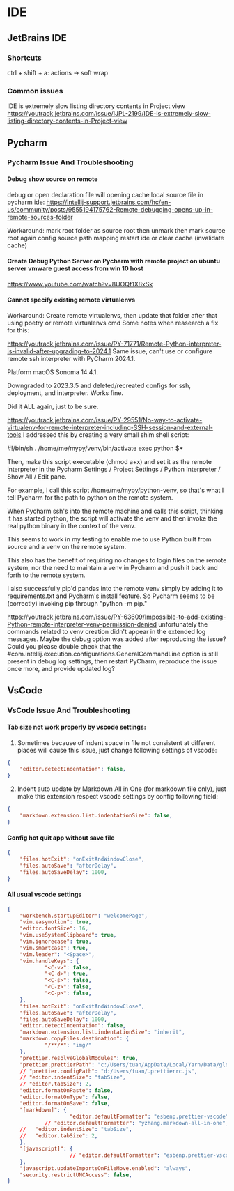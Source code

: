 # IDE
## JetBrains IDE
### Shortcuts
ctrl + shift + a: actions -> soft wrap
### Common issues
IDE is extremely slow listing directory contents in Project view
https://youtrack.jetbrains.com/issue/IJPL-2199/IDE-is-extremely-slow-listing-directory-contents-in-Project-view

## Pycharm
### Pycharm Issue And Troubleshooting
#### Debug show source on remote
debug or open declaration file will opening cache local source file in pycharm ide:
https://intellij-support.jetbrains.com/hc/en-us/community/posts/9555194175762-Remote-debugging-opens-up-in-remote-sources-folder

Workaround:
mark root folder as source root then unmark then mark source root again
config source path mapping
restart ide or clear cache (invalidate cache)


#### Create Debug Python Server on Pycharm with remote project on ubuntu server vmware guest access from win 10 host
https://www.youtube.com/watch?v=8UOQf1X8xSk


#### Cannot specify existing remote virtualenvs
Workaround:
Create remote virtualenvs, then update that folder after that using poetry or remote virtualenvs cmd
Some notes when reasearch a fix for this:

https://youtrack.jetbrains.com/issue/PY-71771/Remote-Python-interpreter-is-invalid-after-upgrading-to-2024.1
Same issue, can't use or configure remote ssh interpreter with PyCharm 2024.1.

Platform macOS Sonoma 14.4.1.

Downgraded to 2023.3.5 and deleted/recreated configs for ssh, deployment, and interpreter. Works fine.

Did it ALL again, just to be sure.

https://youtrack.jetbrains.com/issue/PY-29551/No-way-to-activate-virtualenv-for-remote-interpreter-including-SSH-session-and-external-tools
I addressed this by creating a very small shim shell script:

#!/bin/sh
. /home/me/mypy/venv/bin/activate
exec python $*

Then, make this script executable (chmod a+x) and set it as the remote interpreter in the Pycharm Settings / Project Settings / Python Interpreter / Show All / Edit pane.

For example, I call this script /home/me/mypy/python-venv, so that's what I tell Pycharm for the path to python on the remote system.

When Pycharm ssh's into the remote machine and calls this script, thinking it has started python, the script will activate the venv and then invoke the real python binary in the context of the venv.

This seems to work in my testing to enable me to use Python built from source and a venv on the remote system.

This also has the benefit of requiring no changes to login files on the remote system, nor the need to maintain a venv in Pycharm and push it back and forth to the remote system.

I also successfully pip'd pandas into the remote venv simply by adding it to requirements.txt and Pycharm's install feature. So Pycharm seems to be (correctly) invoking pip through "python -m pip."

https://youtrack.jetbrains.com/issue/PY-63609/Impossible-to-add-existing-Python-remote-interpreter-venv-permission-denied
unfortunately the commands related to venv creation didn't appear in the extended log messages. Maybe the debug option was added after reproducing the issue? Could you please double check that the #com.intellij.execution.configurations.GeneralCommandLine option is still present in debug log settings, then restart PyCharm, reproduce the issue once more, and provide updated log?




## VsCode
### VsCode Issue And Troubleshooting
#### Tab size not work properly by vscode settings:
1.	Sometimes because of indent space in file not consistent at different places will cause this issue,
just change following settings of vscode:
```json
{
	"editor.detectIndentation": false,
}
```

2.	Indent auto update by Markdown All in One (for markdown file only), just make this extension
respect vscode settings by config following field:
```json
{
	"markdown.extension.list.indentationSize": false,
}
```

#### Config hot quit app without save file
```json
{
	"files.hotExit": "onExitAndWindowClose",
	"files.autoSave": "afterDelay",
	"files.autoSaveDelay": 1000,
}
```

#### All usual vscode settings
```json
{
	"workbench.startupEditor": "welcomePage",
	"vim.easymotion": true,
	"editor.fontSize": 16,
	"vim.useSystemClipboard": true,
	"vim.ignorecase": true,
	"vim.smartcase": true,
	"vim.leader": "<Space>",
	"vim.handleKeys": {
			"<C-v>": false,
			"<C-d>": true,
			"<C-s>": false,
			"<C-z>": false,
			"<C-p>": false,
	},
	"files.hotExit": "onExitAndWindowClose",
	"files.autoSave": "afterDelay",
	"files.autoSaveDelay": 1000,
	"editor.detectIndentation": false,
	"markdown.extension.list.indentationSize": "inherit",
	"markdown.copyFiles.destination": {
			"/**/*": "img/"
	},
	"prettier.resolveGlobalModules": true,
	"prettier.prettierPath": "c:/Users/tuan/AppData/Local/Yarn/Data/global/node_modules/prettier/index.cjs",
	// "prettier.configPath": "d:/Users/tuan/.prettierrc.js",
	// "editor.indentSize": "tabSize",
	// "editor.tabSize": 2,
	"editor.formatOnPaste": false,
	"editor.formatOnType": false,
	"editor.formatOnSave": false,
	"[markdown]": {
					"editor.defaultFormatter": "esbenp.prettier-vscode", // Ensure Prettier is the default formatter
			// "editor.defaultFormatter": "yzhang.markdown-all-in-one",
	//   "editor.indentSize": "tabSize",
	//   "editor.tabSize": 2,
	},
	"[javascript]": {
					// "editor.defaultFormatter": "esbenp.prettier-vscode"
	},
	"javascript.updateImportsOnFileMove.enabled": "always",
	"security.restrictUNCAccess": false,
}
```
